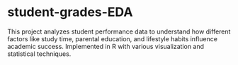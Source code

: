 # student-grades-EDA
This project analyzes student performance data to understand how different factors like study time, parental education, and lifestyle habits influence academic success. Implemented in R with various visualization and statistical techniques.
